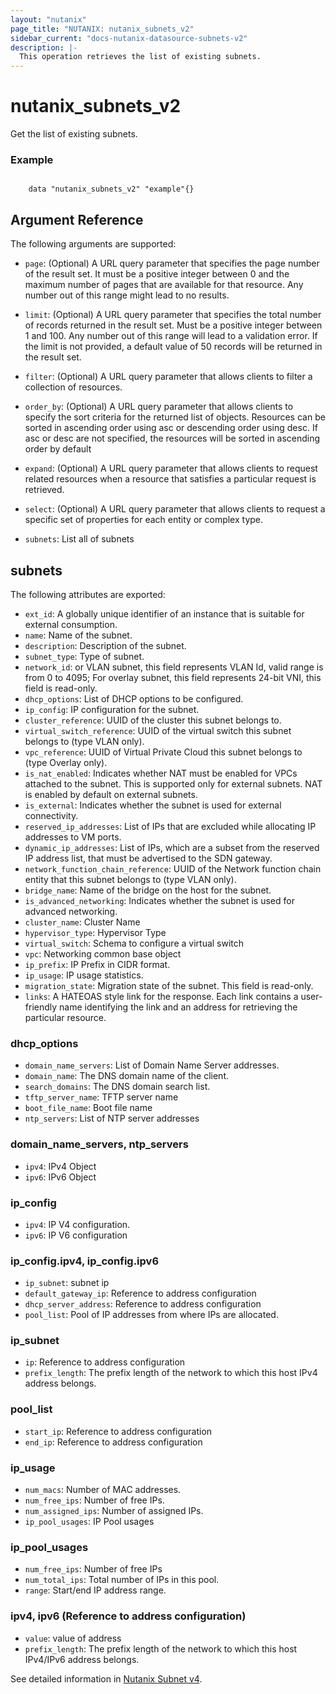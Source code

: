 ```yaml
---
layout: "nutanix"
page_title: "NUTANIX: nutanix_subnets_v2"
sidebar_current: "docs-nutanix-datasource-subnets-v2"
description: |-
  This operation retrieves the list of existing subnets.
---
```


# nutanix_subnets_v2

Get the list of existing subnets.

### Example

```hcl

    data "nutanix_subnets_v2" "example"{}
```

## Argument Reference

The following arguments are supported:

- `page`: (Optional) A URL query parameter that specifies the page number of the result set. It must be a positive integer between 0 and the maximum number of pages that are available for that resource. Any number out of this range might lead to no results.
- `limit`: (Optional) A URL query parameter that specifies the total number of records returned in the result set. Must be a positive integer between 1 and 100. Any number out of this range will lead to a validation error. If the limit is not provided, a default value of 50 records will be returned in the result set.
- `filter`: (Optional) A URL query parameter that allows clients to filter a collection of resources.
- `order_by`: (Optional) A URL query parameter that allows clients to specify the sort criteria for the returned list of objects. Resources can be sorted in ascending order using asc or descending order using desc. If asc or desc are not specified, the resources will be sorted in ascending order by default
- `expand`: (Optional) A URL query parameter that allows clients to request related resources when a resource that satisfies a particular request is retrieved.
- `select`: (Optional) A URL query parameter that allows clients to request a specific set of properties for each entity or complex type.

- `subnets`: List all of subnets

## subnets

The following attributes are exported:

- `ext_id`: A globally unique identifier of an instance that is suitable for external consumption.
- `name`: Name of the subnet.
- `description`: Description of the subnet.
- `subnet_type`: Type of subnet.
- `network_id`: or VLAN subnet, this field represents VLAN Id, valid range is from 0 to 4095; For overlay subnet, this field represents 24-bit VNI, this field is read-only.
- `dhcp_options`: List of DHCP options to be configured.
- `ip_config`: IP configuration for the subnet.
- `cluster_reference`: UUID of the cluster this subnet belongs to.
- `virtual_switch_reference`: UUID of the virtual switch this subnet belongs to (type VLAN only).
- `vpc_reference`: UUID of Virtual Private Cloud this subnet belongs to (type Overlay only).
- `is_nat_enabled`: Indicates whether NAT must be enabled for VPCs attached to the subnet. This is supported only for external subnets. NAT is enabled by default on external subnets.
- `is_external`: Indicates whether the subnet is used for external connectivity.
- `reserved_ip_addresses`: List of IPs that are excluded while allocating IP addresses to VM ports.
- `dynamic_ip_addresses`: List of IPs, which are a subset from the reserved IP address list, that must be advertised to the SDN gateway.
- `network_function_chain_reference`: UUID of the Network function chain entity that this subnet belongs to (type VLAN only).
- `bridge_name`: Name of the bridge on the host for the subnet.
- `is_advanced_networking`: Indicates whether the subnet is used for advanced networking.
- `cluster_name`: Cluster Name
- `hypervisor_type`: Hypervisor Type
- `virtual_switch`: Schema to configure a virtual switch
- `vpc`: Networking common base object
- `ip_prefix`: IP Prefix in CIDR format.
- `ip_usage`: IP usage statistics.
- `migration_state`: Migration state of the subnet. This field is read-only.
- `links`: A HATEOAS style link for the response. Each link contains a user-friendly name identifying the link and an address for retrieving the particular resource.

### dhcp_options

- `domain_name_servers`: List of Domain Name Server addresses.
- `domain_name`: The DNS domain name of the client.
- `search_domains`: The DNS domain search list.
- `tftp_server_name`: TFTP server name
- `boot_file_name`: Boot file name
- `ntp_servers`: List of NTP server addresses

### domain_name_servers, ntp_servers

- `ipv4`: IPv4 Object
- `ipv6`: IPv6 Object

### ip_config

- `ipv4`: IP V4 configuration.
- `ipv6`: IP V6 configuration

### ip_config.ipv4, ip_config.ipv6

- `ip_subnet`: subnet ip
- `default_gateway_ip`: Reference to address configuration
- `dhcp_server_address`: Reference to address configuration
- `pool_list`: Pool of IP addresses from where IPs are allocated.

### ip_subnet

- `ip`: Reference to address configuration
- `prefix_length`: The prefix length of the network to which this host IPv4 address belongs.

### pool_list

- `start_ip`: Reference to address configuration
- `end_ip`: Reference to address configuration

### ip_usage

- `num_macs`: Number of MAC addresses.
- `num_free_ips`: Number of free IPs.
- `num_assigned_ips`: Number of assigned IPs.
- `ip_pool_usages`: IP Pool usages

### ip_pool_usages

- `num_free_ips`: Number of free IPs
- `num_total_ips`: Total number of IPs in this pool.
- `range`: Start/end IP address range.

### ipv4, ipv6 (Reference to address configuration)

- `value`: value of address
- `prefix_length`: The prefix length of the network to which this host IPv4/IPv6 address belongs.

See detailed information in [Nutanix Subnet v4](https://developers.nutanix.com/api-reference?namespace=networking&version=v4.0.b1).
